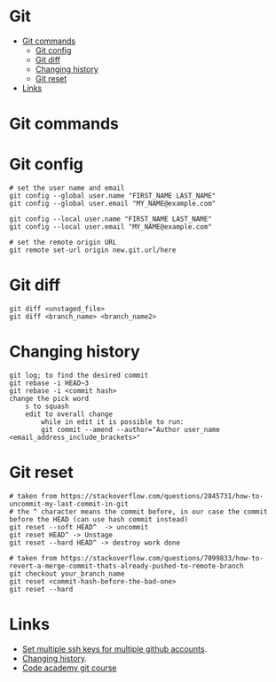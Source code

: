 Git
===========

<!--ts-->
  * [Git commands](#git-commands)
    * [Git config](#git-config)
    * [Git diff](#git-diff)
    * [Changing history](#changing-history)
    * [Git reset](#git-reset)
  * [Links](#links)
<!--te-->

Git commands
===

Git config
====
```
# set the user name and email
git config --global user.name "FIRST_NAME LAST_NAME"
git config --global user.email "MY_NAME@example.com"

git config --local user.name "FIRST_NAME LAST_NAME"
git config --local user.email "MY_NAME@example.com"
```
```
# set the remote origin URL
git remote set-url origin new.git.url/here
```

Git diff
====
```
git diff <unstaged_file>
git diff <branch_name> <branch_name2>
```

Changing history
===
```
git log; to find the desired commit
git rebase -i HEAD~3
git rebase -i <commit hash>
change the pick word
    s to squash
    edit to overall change
        while in edit it is possible to run:
        git commit --amend --author="Author user_name <email_address_include_brackets>"
```

Git reset
===
```
# taken from https://stackoverflow.com/questions/2845731/how-to-uncommit-my-last-commit-in-git
# the ^ character means the commit before, in our case the commit before the HEAD (can use hash commit instead)
git reset --soft HEAD^  -> uncommit
git reset HEAD^ -> Unstage
git reset --hard HEAD^ -> destroy work done 

# taken from https://stackoverflow.com/questions/7099833/how-to-revert-a-merge-commit-thats-already-pushed-to-remote-branch
git checkout your_branch_name
git reset <commit-hash-before-the-bad-one>
git reset --hard
```

Links
====
* [Set multiple ssh keys for multiple github accounts](https://gist.github.com/jexchan/2351996).
* [Changing history](https://www.atlassian.com/git/tutorials/rewriting-history/git-rebase).
* [Code academy git course](https://www.codecademy.com/learn/learn-git)